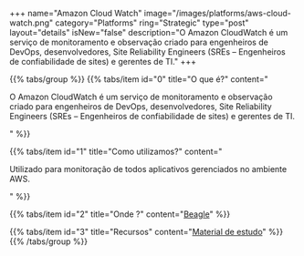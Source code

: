 +++
name="Amazon Cloud Watch"
image="/images/platforms/aws-cloud-watch.png"
category="Platforms"
ring="Strategic"
type="post"
layout="details"
isNew="false"
description="O Amazon CloudWatch é um serviço de monitoramento e observação criado para engenheiros de DevOps, desenvolvedores, Site Reliability Engineers (SREs – Engenheiros de confiabilidade de sites) e gerentes de TI."
+++

{{% tabs/group %}}
  {{% tabs/item id="0" title="O que é?" content="<p>O Amazon CloudWatch é um serviço de monitoramento e observação criado para engenheiros de DevOps, desenvolvedores, Site Reliability Engineers (SREs – Engenheiros de confiabilidade de sites) e gerentes de TI.</p>" %}}

  {{% tabs/item id="1" title="Como utilizamos?" content="<p>Utilizado para monitoração de todos aplicativos gerenciados no ambiente AWS.</p>" %}}

  {{% tabs/item id="2" title="Onde ?" content="<a href='https://usebeagle.io/' target='_blank'>Beagle</a>" %}}

  {{% tabs/item id="3" title="Recursos" content="<a href='https://aws.amazon.com/pt/training/?nc2=h_ql_le_tc' target='_blank'>Material de estudo</a>" %}}
{{% /tabs/group %}}
